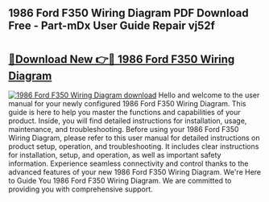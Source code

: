 ## 1986 Ford F350 Wiring Diagram PDF Download Free - Part-mDx User Guide Repair vj52f

# <h2><a href="http://dfs5pck.blite.top/?on=1986+Ford+F350+Wiring+Diagram">🔗Download New 👉🔴 1986 Ford F350 Wiring Diagram</a></h2>

[![1986 Ford F350 Wiring Diagram download](https://i.imgur.com/lujVjoI.png)](http://dfs5pck.blite.top/?on=1986+Ford+F350+Wiring+Diagram)
Hello and welcome to the user manual for your newly configured 1986 Ford F350 Wiring Diagram. This guide is here to help you master the functions and capabilities of your product. Inside, you will find detailed instructions for installation, usage, maintenance, and troubleshooting. Before using your 1986 Ford F350 Wiring Diagram, please refer to this user manual for detailed instructions on product setup, operation, and troubleshooting. It includes clear instructions for installation, setup, and operation, as well as important safety information. Experience seamless connectivity and control thanks to the advanced features of your new 1986 Ford F350 Wiring Diagram. We're Here to Guide You 1986 Ford F350 Wiring Diagram. We are committed to providing you with comprehensive support.
